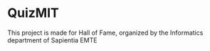 # QuizMIT
This project is made for Hall of Fame, organized by the Informatics department of Sapientia EMTE

